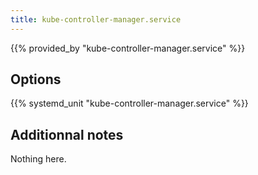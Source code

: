```yaml
---
title: kube-controller-manager.service
---
```


{{% provided_by "kube-controller-manager.service" %}}

## Options

{{% systemd_unit "kube-controller-manager.service" %}}

## Additionnal notes

Nothing here.